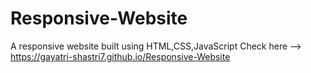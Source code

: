 # Responsive-Website
A responsive website built using HTML,CSS,JavaScript
Check here --> https://gayatri-shastri7.github.io/Responsive-Website
